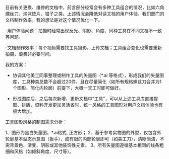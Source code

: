 目前有关更换、维修的文档中，前言部分经常会有多种工具组合的情况，比如六角螺丝刀、泡沫垫片、钳子之类。上述情况会降低对读文档的用户体验、我们部门的文档制作效率，我的想法是对这个情况优化一下。

-用户体验问题：拍摄时经常出现反光、阴影、角度、同种工具在不同文档不一致等问题。

-文档制作效率：每个视频需要找工具摄影，上传文档；工具组合变化也需要重新拍摄，浪费非必要时间。

我的方案：

- 协调其他美工同事整理或制作工具的矢量图（*.ai 等格式），形成我们的矢量图库，工具种类总数不会超过20件，且在尽量简化（如所有规格螺丝刀合并为1个图形、简化内轮廓）前提下，大概一天工时即可做好。

- 形成图库后，之后每次新增、更新文档中“工具”，可以从上述工具库直接提取、排版，资料开发更加灵活省时，统一风格的工具图形对用户文档体验也有极大增加。

工具图形风格的制图需求分析：

1、图形为黑白矢量图，*.ai格式, 正方形；
2、基于参考实物图的外型，仅包含外轮廓基本型态示意图（扳手），或有限的内部轮廓即可（如美工刀），清晰简洁，不需背景色、渐变、阴影或其他装饰性元素。
3、所有矢量图遵循基本相同的线条粗细和风格（如倾斜角度、尺寸等）。
